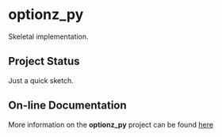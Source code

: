 # optionz_py

Skeletal implementation.

## Project Status

Just a quick sketch.

## On-line Documentation

More information on the **optionz_py** project can be found
[here](https://jddixon.github.io/optionz_py)
